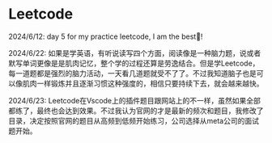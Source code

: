 # Leetcode

2024/6/12: day 5 for my practice leetcode, I am the best🥳!

2024/6/22: 如果是学英语，有听说读写四个方面，阅读像是一种脑力题，说或者默写单词更像是是肌肉记忆，整个学的过程还算是劳逸结合。但是学Leetcode，每一道题都是强烈的脑力活动，一天看几道题就受不了了。不过我知道脑子也是可以像肌肉一样锻炼并且逐渐习惯这种强度的，相信只要持续下去，就会越来越快。

2024/6/23: Leetcode在Vscode上的插件题目跟网站上的不一样，虽然如果全部都练了，最终也会达到效果。不过我认为官网的才是最新的频次和题目，我修改了目录，决定按照官网的题目从高频到低频开始练习，公司选择从meta公司的面试题开始。